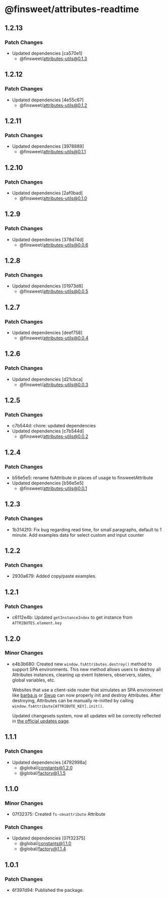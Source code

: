 # @finsweet/attributes-readtime

## 1.2.13

### Patch Changes

- Updated dependencies [ca570e1]
  - @finsweet/attributes-utils@0.1.3

## 1.2.12

### Patch Changes

- Updated dependencies [4e55c67]
  - @finsweet/attributes-utils@0.1.2

## 1.2.11

### Patch Changes

- Updated dependencies [3978889]
  - @finsweet/attributes-utils@0.1.1

## 1.2.10

### Patch Changes

- Updated dependencies [2af0bad]
  - @finsweet/attributes-utils@0.1.0

## 1.2.9

### Patch Changes

- Updated dependencies [378d74d]
  - @finsweet/attributes-utils@0.0.6

## 1.2.8

### Patch Changes

- Updated dependencies [01973d8]
  - @finsweet/attributes-utils@0.0.5

## 1.2.7

### Patch Changes

- Updated dependencies [deef758]
  - @finsweet/attributes-utils@0.0.4

## 1.2.6

### Patch Changes

- Updated dependencies [d21cbca]
  - @finsweet/attributes-utils@0.0.3

## 1.2.5

### Patch Changes

- c7b544d: chore: updated dependencies
- Updated dependencies [c7b544d]
  - @finsweet/attributes-utils@0.0.2

## 1.2.4

### Patch Changes

- b56e5e5: rename fsAttribute in places of usage to finsweetAttribute
- Updated dependencies [b56e5e5]
  - @finsweet/attributes-utils@0.0.1

## 1.2.3

### Patch Changes

- 1b3142f0: Fix bug regarding read time, for small paragraphs, default to 1 minute. Add examples data for select custom and input counter

## 1.2.2

### Patch Changes

- 2930a679: Added copy/paste examples.

## 1.2.1

### Patch Changes

- c6112e4b: Updated `getInstanceIndex` to get instance from `ATTRIBUTES.element.key`

## 1.2.0

### Minor Changes

- e4b3b680: Created new `window.fsAttributes.destroy()` method to support SPA environments.
  This new method allows users to destroy all Attributes instances, cleaning up event listeners, observers, states, global variables, etc.

  Websites that use a client-side router that simulates an SPA environment like [barba.js](https://barba.js.org/) or [Swup](https://swup.js.org/) can now properly init and destroy Attributes.
  After destroying, Attributes can be manually re-initted by calling `window.fsAttribute[ATTRIBUTE_KEY].init()`.

  Updated changesets system, now all updates will be correctly reflected in [the official updates page](https://www.finsweet.com/attributes/updates).

## 1.1.1

### Patch Changes

- Updated dependencies [4792998a]
  - @global/constants@1.2.0
  - @global/factory@1.1.5

## 1.1.0

### Minor Changes

- 07f32375: Created `fs-cmsattribute` Attribute

### Patch Changes

- Updated dependencies [07f32375]
  - @global/constants@1.1.0
  - @global/factory@1.1.4

## 1.0.1

### Patch Changes

- 6f397d94: Published the package.
